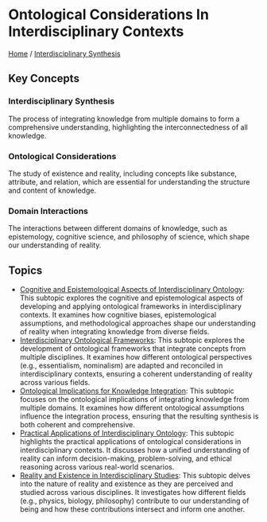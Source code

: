 # Ontological Considerations In Interdisciplinary Contexts

[Home](../../../README.md) / [Interdisciplinary Synthesis](../../../interdisciplinary_synthesis/README.md)

## Key Concepts

### Interdisciplinary Synthesis

The process of integrating knowledge from multiple domains to form a comprehensive understanding, highlighting the interconnectedness of all knowledge.

### Ontological Considerations

The study of existence and reality, including concepts like substance, attribute, and relation, which are essential for understanding the structure and content of knowledge.

### Domain Interactions

The interactions between different domains of knowledge, such as epistemology, cognitive science, and philosophy of science, which shape our understanding of reality.

## Topics

- [Cognitive and Epistemological Aspects of Interdisciplinary Ontology](cognitive_and_epistemological_aspects_of_interdisciplinary_ontology/README.md): This subtopic explores the cognitive and epistemological aspects of developing and applying ontological frameworks in interdisciplinary contexts. It examines how cognitive biases, epistemological assumptions, and methodological approaches shape our understanding of reality when integrating knowledge from diverse fields.
- [Interdisciplinary Ontological Frameworks](interdisciplinary_ontological_frameworks/README.md): This subtopic explores the development of ontological frameworks that integrate concepts from multiple disciplines. It examines how different ontological perspectives (e.g., essentialism, nominalism) are adapted and reconciled in interdisciplinary contexts, ensuring a coherent understanding of reality across various fields.
- [Ontological Implications for Knowledge Integration](ontological_implications_for_knowledge_integration/README.md): This subtopic focuses on the ontological implications of integrating knowledge from multiple domains. It examines how different ontological assumptions influence the integration process, ensuring that the resulting synthesis is both coherent and comprehensive.
- [Practical Applications of Interdisciplinary Ontology](practical_applications_of_interdisciplinary_ontology/README.md): This subtopic highlights the practical applications of ontological considerations in interdisciplinary contexts. It discusses how a unified understanding of reality can inform decision-making, problem-solving, and ethical reasoning across various real-world scenarios.
- [Reality and Existence in Interdisciplinary Studies](reality_and_existence_in_interdisciplinary_studies/README.md): This subtopic delves into the nature of reality and existence as they are perceived and studied across various disciplines. It investigates how different fields (e.g., physics, biology, philosophy) contribute to our understanding of being and how these contributions intersect and inform one another.
